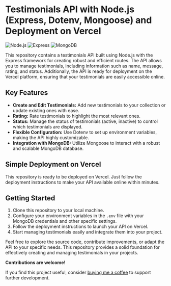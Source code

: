 # Testimonials API with Node.js (Express, Dotenv, Mongoose) and Deployment on Vercel

![Node.js](https://img.shields.io/badge/Node.js-v14.17.6-green)
![Express](https://img.shields.io/badge/Express-v4.17.1-blue)
![MongoDB](https://img.shields.io/badge/Mongoose-v5.13.2-yellow)

This repository contains a testimonials API built using Node.js with the Express framework for creating robust and efficient routes. The API allows you to manage testimonials, including information such as name, message, rating, and status. Additionally, the API is ready for deployment on the Vercel platform, ensuring that your testimonials are easily accessible online.

## Key Features

- **Create and Edit Testimonials:** Add new testimonials to your collection or update existing ones with ease.
- **Rating:** Rate testimonials to highlight the most relevant ones.
- **Status:** Manage the status of testimonials (active, inactive) to control which testimonials are displayed.
- **Flexible Configuration:** Use Dotenv to set up environment variables, making the API highly customizable.
- **Integration with MongoDB:** Utilize Mongoose to interact with a robust and scalable MongoDB database.

## Simple Deployment on Vercel

This repository is ready to be deployed on Vercel. Just follow the deployment instructions to make your API available online within minutes.

## Getting Started

1. Clone this repository to your local machine.
2. Configure your environment variables in the `.env` file with your MongoDB credentials and other specific settings.
3. Follow the deployment instructions to launch your API on Vercel.
4. Start managing testimonials easily and integrate them into your project.

Feel free to explore the source code, contribute improvements, or adapt the API to your specific needs. This repository provides a solid foundation for effectively creating and managing testimonials in your projects.

**Contributions are welcome!**

If you find this project useful, consider [buying me a coffee](https://www.buymeacoffee.com/waciolib) to support further development.
